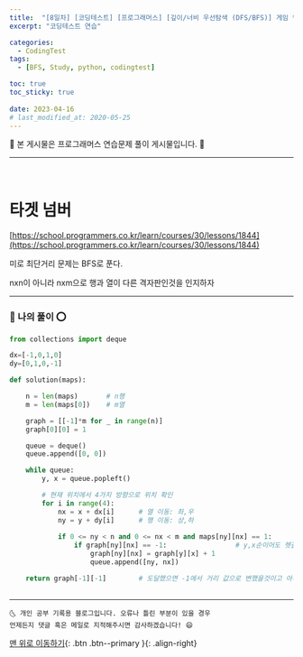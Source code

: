 ```yaml
---
title:  "[8일차] [코딩테스트] [프로그래머스] [깊이/너비 우선탐색 (DFS/BFS)] 게임 맵 최단거리" 
excerpt: "코딩테스트 연습"

categories:
  - CodingTest
tags:
  - [BFS, Study, python, codingtest]

toc: true
toc_sticky: true
 
date: 2023-04-16
# last_modified_at: 2020-05-25
---
```


🎀 본 게시물은 프로그래머스 연습문제 풀이 게시물입니다. 🎀 

---
<br>

# 타겟 넘버

[https://school.programmers.co.kr/learn/courses/30/lessons/1844](https://school.programmers.co.kr/learn/courses/30/lessons/1844)

미로 최단거리 문제는 BFS로 푼다.

nxn이 아니라 nxm으로 행과 열이 다른 격자판인것을 인지하자 

---

### 🚀 나의 풀이 ⭕

```python
from collections import deque

dx=[-1,0,1,0]
dy=[0,1,0,-1]

def solution(maps):

    n = len(maps)       # n행
    m = len(maps[0])    # m열

    graph = [[-1]*m for _ in range(n)]
    graph[0][0] = 1

    queue = deque()
    queue.append([0, 0])

    while queue:
        y, x = queue.popleft()

        # 현재 위치에서 4가지 방향으로 위치 확인
        for i in range(4):
            nx = x + dx[i]      # 열 이동: 좌,우
            ny = y + dy[i]      # 행 이동: 상,하
            
            if 0 <= ny < n and 0 <= nx < m and maps[ny][nx] == 1:
                if graph[ny][nx] == -1:                 # y,x순이어도 헷갈리지말자
                    graph[ny][nx] = graph[y][x] + 1
                    queue.append([ny, nx])

    return graph[-1][-1]        # 도달했으면 -1에서 거리 값으로 변했을것이고 아니면 그대로 -1을 출력할 것이다.
    
```


***
    🌜 개인 공부 기록용 블로그입니다. 오류나 틀린 부분이 있을 경우 
    언제든지 댓글 혹은 메일로 지적해주시면 감사하겠습니다! 😄

[맨 위로 이동하기](#){: .btn .btn--primary }{: .align-right}